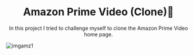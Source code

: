 <p align="center">
<h1 align="center">Amazon Prime Video (Clone)🎦</h1>
</p>
 <p align="center">
In this project I tried to challenge myself to clone the Amazon Prime Video home page.
</p>

<img src="./Imgs-Project" title="imgamz1"></img>